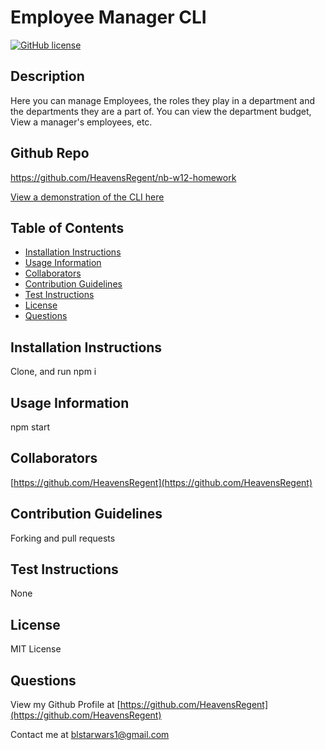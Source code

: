 # Employee Manager CLI
[![GitHub license](https://img.shields.io/badge/license-MIT-green)](./LICENSE.txt)

## Description
Here you can manage Employees, the roles they play in a department and the departments they are a part of. You can view the department budget, View a manager's employees, etc.

## Github Repo
https://github.com/HeavensRegent/nb-w12-homework

[View a demonstration of the CLI here](https://drive.google.com/file/d/1hZfjRUG6fXXyfBdntIEbhZxFD4cH1vnO/view)

## Table of Contents
* [Installation Instructions](<#installation-instructions>)
* [Usage Information](<#usage-information>)
* [Collaborators](<#collaborators>)
* [Contribution Guidelines](<#contribution-guidelines>)
* [Test Instructions](<#test-instructions>)
* [License](<#license>)
* [Questions](<#questions>)


## Installation Instructions
Clone, and run npm i

## Usage Information
npm start

## Collaborators
[https://github.com/HeavensRegent](https://github.com/HeavensRegent)

## Contribution Guidelines
Forking and pull requests

## Test Instructions
None

## License
MIT License

## Questions
View my Github Profile at [https://github.com/HeavensRegent](https://github.com/HeavensRegent)

Contact me at blstarwars1@gmail.com

